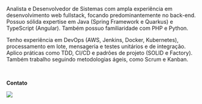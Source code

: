 


<p align="left"> 
Analista e Desenvolvedor de Sistemas com ampla experiência em desenvolvimento web fullstack, focando predominantemente no back-end. Possuo sólida expertise em Java (Spring Framework e Quarkus) e 
TypeScript (Angular). Também possuo familiaridade com PHP e Python.

Tenho experiência em DevOps (AWS, Jenkins, Docker, Kubernetes), processamento em lote, mensageria e testes unitários e de integração. Aplico práticas como TDD, CI/CD e padrões de projeto (SOLID e Factory). Também trabalho seguindo metodologias ágeis, como Scrum e Kanban.
</p>

<br>

<p align="left">
  <strong>Contato</strong>
</p>

<p align="left">
  <a href="https://www.linkedin.com/in/crist%C3%B3v%C3%A3o-augusto-vieira-de-freitas-261bb0180/" alt="Linkedin">
  <img src="https://img.shields.io/badge/LinkedIn-0077B5?style=for-the-badge&logo=linkedin&logoColor=white" /></a>
</p>  

